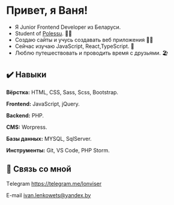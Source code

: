 # Привет, я Ваня!
- Я Junior Frontend Developer из Беларуси. 
- Student of [Polessu](https://www.polessu.by/). 👨‍🎓
- Создаю сайты и учусь создавать веб приложения 👨‍💻
- Сейчас изучаю JavaScript, React,TypeScript. 📖
- Люблю путешествовать и проводить время с друзьями. 🏖
  
  
## ✔️ Навыки

**Вёрстка:** HTML, CSS, Sass, Scss, Bootstrap.

**Frontend:** JavaScript, jQuery.

**Backend:** PHP.

**CMS:** Worpress.

**Базы данных:** MYSQL, SqlServer.

**Инструменты:** Git, VS Code, PHP Storm.

  
## 🔗 Связь со мной

Тelegram https://telegram.me/lonviser

E-mail ivan.lenkowets@yandex.by
